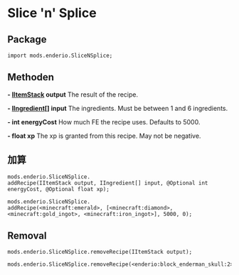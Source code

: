 # Slice 'n' Splice

## Package

`import mods.enderio.SliceNSplice;`

## Methoden

**- [IItemStack](/Vanilla/Items/IItemStack/) output** The result of the recipe.

**- [IIngredient](/Vanilla/Variable_Types/IIngredient/)[] input** The ingredients. Must be between 1 and 6 ingredients.

**- int energyCost** How much FE the recipe uses. Defaults to 5000.

**- float xp** The xp is granted from this recipe. May not be negative.

## 加算

```zenscript
mods.enderio.SliceNSplice.  
addRecipe(IItemStack output, IIngredient[] input, @Optional int energyCost, @Optional float xp);

mods.enderio.SliceNSplice.  
addRecipe(<minecraft:emerald>, [<minecraft:diamond>, <minecraft:gold_ingot>, <minecraft:iron_ingot>], 5000, 0);
```

## Removal

```zenscript
mods.enderio.SliceNSplice.removeRecipe(IItemStack output);

mods.enderio.SliceNSplice.removeRecipe(<enderio:block_enderman_skull:2>);
```